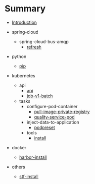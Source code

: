# Summary

* [Introduction](README.md)
- spring-cloud
  - spring-cloud-bus-amqp
    * [refresh](spring-cloud\spring-cloud-bus-amqp\refresh.md)
- python
  
  * [pip](python\pip.md)
- kubernetes 
  * api
    * [api](kubernetes\api\api.md)
    * [job-v1-batch](kubernetes\api\job-v1-batch.md)
  - tasks
    - configure-pod-container
      * [pull-image-private-registry](kubernetes\tasks\configure-pod-container\pull-image-private-registry.md)
      * [quality-service-pod](kubernetes\tasks\configure-pod-container\quality-service-pod.md)
    - inject-data-to-application
      * [podpreset](kubernetes\tasks\inject-data-into-applications\podpreset.md)
    - tools
      * [install](kubernetes\tasks\tools\install-kubeadm.md)
- docker
  
  * [harbor-install](docker\harbor.md)
- others
  
  * [stf-install](others\stf.md)

